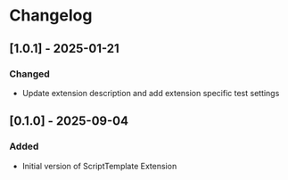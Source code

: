 # Changelog

## [1.0.1] - 2025-01-21
### Changed
- Update extension description and add extension specific test settings


## [0.1.0] - 2025-09-04

### Added

- Initial version of ScriptTemplate Extension
